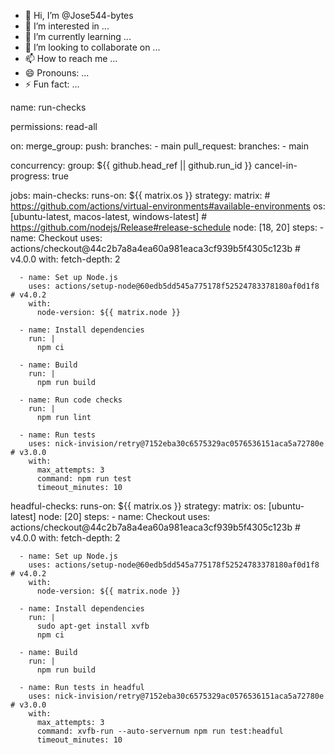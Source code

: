 - 👋 Hi, I’m @Jose544-bytes
- 👀 I’m interested in ...
- 🌱 I’m currently learning ...
- 💞️ I’m looking to collaborate on ...
- 📫 How to reach me ...
- 😄 Pronouns: ...
- ⚡ Fun fact: ...

<!---
Jose544-bytes/Jose544-bytes is a ✨ special ✨ repository because its `README.md` (this file) appears on your GitHub profile.
You can click the Preview link to take a look at your changes.
--->
name: run-checks

permissions: read-all

on:
  merge_group:
  push:
    branches:
      - main
  pull_request:
    branches:
      - main

concurrency:
  group: ${{ github.head_ref || github.run_id }}
  cancel-in-progress: true

jobs:
  main-checks:
    runs-on: ${{ matrix.os }}
    strategy:
      matrix:
        # https://github.com/actions/virtual-environments#available-environments
        os: [ubuntu-latest, macos-latest, windows-latest]
        # https://github.com/nodejs/Release#release-schedule
        node: [18, 20]
    steps:
      - name: Checkout
        uses: actions/checkout@44c2b7a8a4ea60a981eaca3cf939b5f4305c123b # v4.0.0
        with:
          fetch-depth: 2

      - name: Set up Node.js
        uses: actions/setup-node@60edb5dd545a775178f52524783378180af0d1f8 # v4.0.2
        with:
          node-version: ${{ matrix.node }}

      - name: Install dependencies
        run: |
          npm ci

      - name: Build
        run: |
          npm run build

      - name: Run code checks
        run: |
          npm run lint

      - name: Run tests
        uses: nick-invision/retry@7152eba30c6575329ac0576536151aca5a72780e # v3.0.0
        with:
          max_attempts: 3
          command: npm run test
          timeout_minutes: 10
  headful-checks:
    runs-on: ${{ matrix.os }}
    strategy:
      matrix:
        os: [ubuntu-latest]
        node: [20]
    steps:
      - name: Checkout
        uses: actions/checkout@44c2b7a8a4ea60a981eaca3cf939b5f4305c123b # v4.0.0
        with:
          fetch-depth: 2

      - name: Set up Node.js
        uses: actions/setup-node@60edb5dd545a775178f52524783378180af0d1f8 # v4.0.2
        with:
          node-version: ${{ matrix.node }}

      - name: Install dependencies
        run: |
          sudo apt-get install xvfb
          npm ci

      - name: Build
        run: |
          npm run build

      - name: Run tests in headful
        uses: nick-invision/retry@7152eba30c6575329ac0576536151aca5a72780e # v3.0.0
        with:
          max_attempts: 3
          command: xvfb-run --auto-servernum npm run test:headful
          timeout_minutes: 10
